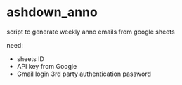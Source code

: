 # ashdown_anno
script to generate weekly anno emails from google sheets

need:
 - sheets ID
 - API key from Google 
 - Gmail login 3rd party authentication password

